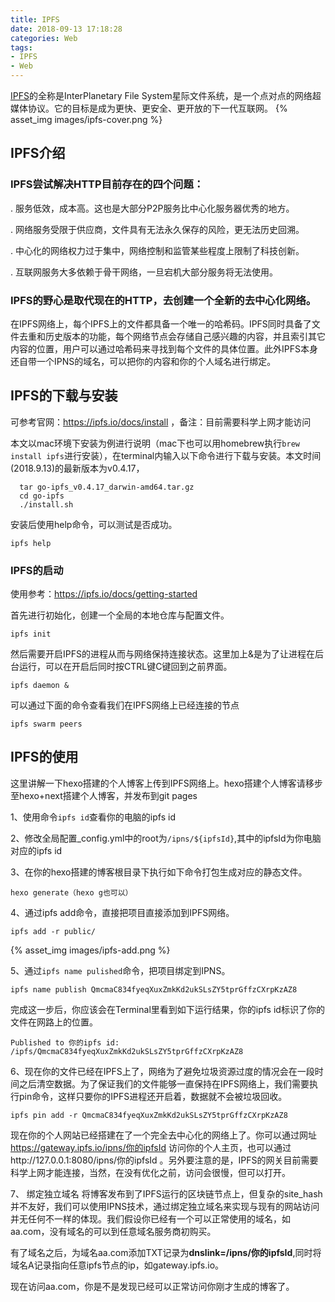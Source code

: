 ```yaml
---
title: IPFS
date: 2018-09-13 17:18:28
categories: Web
tags:
- IPFS
- Web
---
```

[IPFS](https://ipfs.io/)的全称是InterPlanetary File System星际文件系统，是一个点对点的网络超媒体协议。它的目标是成为更快、更安全、更开放的下一代互联网。
{% asset_img images/ipfs-cover.png %}

## IPFS介绍
### IPFS尝试解决HTTP目前存在的四个问题：
. 服务低效，成本高。这也是大部分P2P服务比中心化服务器优秀的地方。

. 网络服务受限于供应商，文件具有无法永久保存的风险，更无法历史回溯。

. 中心化的网络权力过于集中，网络控制和监管某些程度上限制了科技创新。

. 互联网服务大多依赖于骨干网络，一旦宕机大部分服务将无法使用。

### IPFS的野心是取代现在的HTTP，去创建一个全新的去中心化网络。
<!--more-->
在IPFS网络上，每个IPFS上的文件都具备一个唯一的哈希码。IPFS同时具备了文件去重和历史版本的功能，每个网络节点会存储自己感兴趣的内容，并且索引其它内容的位置，用户可以通过哈希码来寻找到每个文件的具体位置。此外IPFS本身还自带一个IPNS的域名，可以把你的内容和你的个人域名进行绑定。

## IPFS的下载与安装
可参考官网：https://ipfs.io/docs/install ，备注：目前需要科学上网才能访问

本文以mac环境下安装为例进行说明（mac下也可以用homebrew执行`brew install ipfs`进行安装），在terminal内输入以下命令进行下载与安装。本文时间(2018.9.13)的最新版本为v0.4.17，
```shell
  tar go-ipfs_v0.4.17_darwin-amd64.tar.gz
  cd go-ipfs
  ./install.sh
```
安装后使用help命令，可以测试是否成功。

`ipfs help`

### IPFS的启动
使用参考：https://ipfs.io/docs/getting-started

首先进行初始化，创建一个全局的本地仓库与配置文件。

`ipfs init`

然后需要开启IPFS的进程从而与网络保持连接状态。这里加上&是为了让进程在后台运行，可以在开启后同时按CTRL键C键回到之前界面。

`ipfs daemon &`

可以通过下面的命令查看我们在IPFS网络上已经连接的节点

`ipfs swarm peers`

## IPFS的使用
这里讲解一下hexo搭建的个人博客上传到IPFS网络上。hexo搭建个人博客请移步至hexo+next搭建个人博客，并发布到git pages

1、使用命令`ipfs id`查看你的电脑的ipfs id

2、修改全局配置_config.yml中的root为`/ipns/${ipfsId}`,其中的ipfsId为你电脑对应的ipfs id

3、在你的hexo搭建的博客根目录下执行如下命令打包生成对应的静态文件。

`hexo generate（hexo g也可以）`

4、通过ipfs add命令，直接把项目直接添加到IPFS网络。

`ipfs add -r public/`

{% asset_img images/ipfs-add.png %}

5、通过`ipfs name pulished`命令，把项目绑定到IPNS。

`ipfs name publish QmcmaC834fyeqXuxZmkKd2ukSLsZY5tprGffzCXrpKzAZ8`

 完成这一步后，你应该会在Terminal里看到如下运行结果，你的ipfs id标识了你的文件在网路上的位置。

`Published to 你的ipfs id: /ipfs/QmcmaC834fyeqXuxZmkKd2ukSLsZY5tprGffzCXrpKzAZ8`

6、现在你的文件已经在IPFS上了，网络为了避免垃圾资源过度的情况会在一段时间之后清空数据。为了保证我们的文件能够一直保持在IPFS网络上，我们需要执行pin命令，这样只要你的IPFS进程还开启着，数据就不会被垃圾回收。

`ipfs pin add -r QmcmaC834fyeqXuxZmkKd2ukSLsZY5tprGffzCXrpKzAZ8`

现在你的个人网站已经搭建在了一个完全去中心化的网络上了。你可以通过网址 https://gateway.ipfs.io/ipns/你的ipfsId 访问你的个人主页，也可以通过http://127.0.0.1:8080/ipns/你的ipfsId 。另外要注意的是，IPFS的网关目前需要科学上网才能连接，当然，在没有优化之前，访问会很慢，但可以打开。

7、 绑定独立域名
将博客发布到了IPFS运行的区块链节点上，但复杂的site_hash并不友好，我们可以使用IPNS技术，通过绑定独立域名来实现与现有的网站访问并无任何不一样的体现。我们假设你已经有一个可以正常使用的域名，如aa.com，没有域名的可以到任意域名服务商初购买。

有了域名之后，为域名aa.com添加TXT记录为**dnslink=/ipns/你的ipfsId**,同时将域名A记录指向任意ipfs节点的ip，如gateway.ipfs.io。

现在访问aa.com，你是不是发现已经可以正常访问你刚才生成的博客了。
